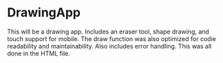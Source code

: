 # DrawingApp
This will be a drawing app. Includes an eraser tool, shape drawing, and touch support for mobile. The draw function was also optimized for codie readability and maintainability. Also includes error handling. This was all done in the HTML file. 
